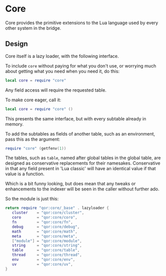 # Core


  Core provides the primitive extensions to the Lua language used by every
other system in the bridge\.


## Design

Core itself is a lazy loader, with the following interface\.

To include `core` without paying for what you don't use, or worrying much
about getting what you need when you need it, do this:

```lua
local core = require "core"
```

Any field access will require the requested table\.

To make core eager, call it:

```lua
local core = require "core" ()
```

This presents the same interface, but with every subtable already in memory\.

To add the subtables as fields of another table, such as an environment,
pass this as the argument:

```lua
require "core" (getfenv(1))
```

The tables, such as `table`, named after global tables in the global table,
are designed as conservative replacements for their namesakes\.  Conservative
in that any field present in 'Lua classic' will have an identical value if
that value is a function\.


Which is a bit funny looking, but does mean that any tweaks or enhancements to
the indexer will be seen in the caller without further ado\.

So the module is just this:

```lua
return require "qor:core/_base" . lazyloader {
   cluster    = "qor:core/cluster",
   coro       = "qor:core/coro",
   fn         = "qor:core/fn",
   debug      = "qor:core/debug",
   math       = "qor:core/math",
   meta       = "qor:core/meta",
   ["module"] = "qor:core/module",
   string     = "qor:core/string",
   table      = "qor:core/table",
   thread     = "qor:core/thread",
   env        = "qor:core/env",
   uv         = "qor:core/uv",
}
```

